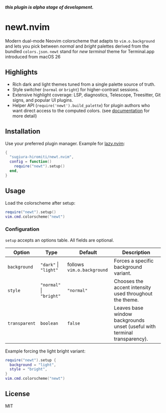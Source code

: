 ***this plugin is alpha stage of development.***

# newt.nvim

Modern dual-mode Neovim colorscheme that adapts to `vim.o.background` and lets you pick between *normal* and *bright* palettes derived from the bundled `colors.json`.
`newt` stand for *new terminal* theme for Terminal.app introduced from macOS 26

## Highlights

- Rich dark and light themes tuned from a single palette source of truth.
- Style switcher (`normal` or `bright`) for higher-contrast sessions.
- Extensive highlight coverage: LSP, diagnostics, Telescope, Treesitter, Git signs, and popular UI plugins.
- Helper API (`require('newt').build_palette`) for plugin authors who want direct access to the computed colors. (see [documentation](./doc/newt.nvim.txt) for more detail)

## Installation

Use your preferred plugin manager. Example for [lazy.nvim](https://github.com/folke/lazy.nvim):

```lua
{
  "sugiura-hiromiti/newt.nvim",
  config = function()
    require("newt").setup()
  end,
}
```

## Usage

Load the colorscheme after setup:

```lua
require("newt").setup()
vim.cmd.colorscheme("newt")
```

### Configuration

`setup` accepts an options table. All fields are optional.

| Option       | Type                         | Default                    | Description                                             |
| ------------ | ---------------------------- | -------------------------- | ------------------------------------------------------- |
| `background` | `"dark"` &#124; `"light"`    | follows `vim.o.background` | Forces a specific background variant.                   |
| `style`      | `"normal"` &#124; `"bright"` | `"normal"`                 | Chooses the accent intensity used throughout the theme. |
| `transparent`| `boolean`                    | `false`                    | Leaves base window backgrounds unset (useful with terminal transparency). |

Example forcing the light bright variant:

```lua
require("newt").setup {
  background = "light",
  style = "bright",
}
vim.cmd.colorscheme("newt")
```

## License

MIT
